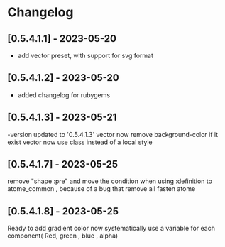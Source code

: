 # Changelog

## [0.5.4.1.1] - 2023-05-20
- add vector preset, with support for svg format

## [0.5.4.1.2] - 2023-05-20
- added changelog for rubygems

## [0.5.4.1.3] - 2023-05-21
-version updated to  '0.5.4.1.3'
vector now remove background-color if it exist
vector now use class instead of a local style


## [0.5.4.1.7] - 2023-05-25

remove "shape :pre" and move the condition when using :definition to atome_common , because of a bug that remove all 
fasten atome  

## [0.5.4.1.8] - 2023-05-25
Ready to add gradient color now systematically use a variable for each component( Red, green , blue , alpha)  
